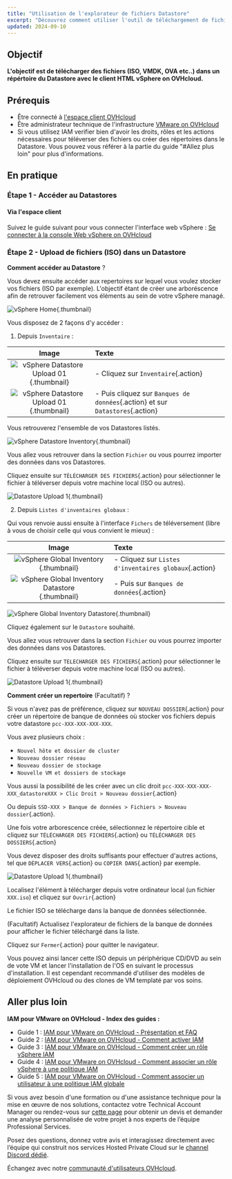 ```yaml
---
title: "Utilisation de l'explorateur de fichiers Datastore"
excerpt: "Découvrez comment utiliser l'outil de téléchargement de fichiers Datastore VMware vSphere dédié afin de pouvoir importer des données dans un vSphere managé on OVHcloud"
updated: 2024-09-10
---
```


## Objectif

**L'objectif est de télécharger des fichiers (ISO, VMDK, OVA etc..) dans un répértoire du Datastore avec le client HTML vSphere on OVHcloud.**

## Prérequis

- Être connecté à [l'espace client OVHcloud](/links/manager)
- Être administrateur technique de l'infrastructure [VMware on OVHcloud](https://www.ovhcloud.com/fr/enterprise/products/hosted-private-cloud/)
- Si vous utilisez IAM verifier bien d'avoir les droits, rôles et les actions nécessaires pour téléverser des fichiers ou créer des répertoires dans le Datastore. Vous pouvez vous référer à la partie du guide "#Allez plus loin" pour plus d'informations.

## En pratique

### Étape 1 - Accéder au Datastores

#### Via l'espace client

Suivez le guide suivant pour vous connecter l'interface web vSphere : [Se connecter à la console Web vSphere on OVHcloud](/pages/hosted_private_cloud/hosted_private_cloud_powered_by_vmware/vsphere_interface_connexion)

### Étape 2 - Upload de fichiers (ISO) dans un Datastore

**Comment accéder au Datastore** ?

Vous devez ensuite accéder aux repertoires sur lequel vous voulez stocker vos fichiers (ISO par exemple). L'objectif étant de créer une arboréscence afin de retrouver facilement vos éléments au sein de votre vSphere managé.

![vSphere Home](images/vsphere_home.png){.thumbnail}

Vous disposez de 2 façons d'y accéder :

1. Depuis `Inventaire` :

|                                   **Image**                                    | **Texte**                                                                     |
|:------------------------------------------------------------------------------:|:------------------------------------------------------------------------------|
|  ![vSphere Datastore Upload 01](images/datastore_inventory_2.png){.thumbnail}  | - Cliquez sur `Inventaire`{.action}                                           |
|        ![vSphere Datastore Upload 01](images/datastore.png){.thumbnail}        | - Puis cliquez sur `Banques de données`{.action} et sur `Datastores`{.action} |

Vous retrouverez l'ensemble de vos Datastores listés.

![vSphere Datastore Inventory](images/inventory_datastore.png){.thumbnail}

Vous allez vous retrouver dans la section `Fichier` ou vous pourrez importer des données dans vos Datastores.

Cliquez ensuite sur `TÉLÉCHARGER DES FICHIERS`{.action} pour sélectionner le fichier à téléverser depuis votre machine local (ISO ou autres).

![Datastore Upload 1](images/datastore_4.png){.thumbnail}

2. Depuis `Listes d'inventaires globaux` :

Qui vous renvoie aussi ensuite à l'interface `Fichers` de téléversement (libre à vous de choisir celle qui vous convient le mieux) :

|                                         **Image**                                         | **Texte**                                             |
|:-----------------------------------------------------------------------------------------:|:------------------------------------------------------|
|           ![vSphere Global Inventory](images/global_inventory.png){.thumbnail}            | - Cliquez sur `Listes d'inventaires globaux`{.action} |
| ![vSphere Global Inventory Datastore](images/global_inventory_datastores.png){.thumbnail} | - Puis sur `Banques de données`{.action}              |             

![vSphere Global Inventory Datastore](images/global_inventory_datastores_2.png){.thumbnail}

Cliquez également sur le `Datastore` souhaité.

Vous allez vous retrouver dans la section `Fichier` ou vous pourrez importer des données dans vos Datastores.

Cliquez ensuite sur `TELECHARGER DES FICHIERS`{.action} pour sélectionner le fichier à téléverser depuis votre machine local (ISO ou autres).

![Datastore Upload 1](images/datastore_4.png){.thumbnail}

**Comment créer un repertoire** (Facultatif) ?

Si vous n'avez pas de préférence, cliquez sur `NOUVEAU DOSSIER`{.action} pour créer un répertoire de banque de données où stocker vos fichiers depuis votre datastore `pcc-XXX-XXX-XXX-XXX`.

Vous avez plusieurs choix :

- `Nouvel hôte et dossier de cluster`
- `Nouveau dossier réseau`
- `Nouveau dossier de stockage`
- `Nouvelle VM et dossiers de stockage`

Vous aussi la possibilité de les créer avec un clic droit `pcc-XXX-XXX-XXX-XXX_datastoreXXX > Clic Droit > Nouveau dossier`{.action} 

Ou depuis `SSD-XXX > Banque de données > Fichiers > Nouveau dossier`{.action}.

Une fois votre arborescence créée, sélectionnez le répertoire cible et cliquez sur `TÉLÉCHARGER DES FICHIERS`{.action} ou `TÉLÉCHARGER DES DOSSIERS`{.action}

Vous devez disposer des droits suffisants pour effectuer d'autres actions, tel que `DÉPLACER VERS`{.action} ou `COPIER DANS`{.action} par exemple.

![Datastore Upload 1](images/datastore_upload_1.png){.thumbnail}

Localisez l'élément à télécharger depuis votre ordinateur local (un fichier `XXX.iso`) et cliquez sur `Ouvrir`{.action}

Le fichier ISO se télécharge dans la banque de données sélectionnée.

(Facultatif) Actualisez l'explorateur de fichiers de la banque de données pour afficher le fichier téléchargé dans la liste.

Cliquez sur `Fermer`{.action} pour quitter le navigateur.

Vous pouvez ainsi lancer cette ISO depuis un périphérique CD/DVD au sein de vote VM et lancer l'installation de l'OS en suivant le processus d'installation. Il est cependant recommandé d'utiliser des modèles de déploiement OVHcloud ou des clones de VM templaté par vos soins.

## Aller plus loin

**IAM pour VMware on OVHcloud - Index des guides :**

- Guide 1 : [IAM pour VMware on OVHcloud - Présentation et FAQ](/pages/hosted_private_cloud/hosted_private_cloud_powered_by_vmware/vmware_iam_getting_started)
- Guide 2 : [IAM pour VMware on OVHcloud - Comment activer IAM](/pages/hosted_private_cloud/hosted_private_cloud_powered_by_vmware/vmware_iam_activation)
- Guide 3 : [IAM pour VMware on OVHcloud - Comment créer un rôle vSphere IAM](/pages/hosted_private_cloud/hosted_private_cloud_powered_by_vmware/vmware_iam_role)
- Guide 4 : [IAM pour VMware on OVHcloud - Comment associer un rôle vSphere à une politique IAM](/pages/hosted_private_cloud/hosted_private_cloud_powered_by_vmware/vmware_iam_role_policy)
- Guide 5 : [IAM pour VMware on OVHcloud - Comment associer un utilisateur à une politique IAM globale](/pages/hosted_private_cloud/hosted_private_cloud_powered_by_vmware/vmware_iam_user_policy)

Si vous avez besoin d'une formation ou d'une assistance technique pour la mise en œuvre de nos solutions, contactez votre Technical Account Manager ou rendez-vous sur [cette page](/links/professional-services) pour obtenir un devis et demander une analyse personnalisée de votre projet à nos experts de l’équipe Professional Services.

Posez des questions, donnez votre avis et interagissez directement avec l’équipe qui construit nos services Hosted Private Cloud sur le [channel Discord dédié](<https://discord.gg/ovhcloud>).

Échangez avec notre [communauté d'utilisateurs OVHcloud](/links/community).
